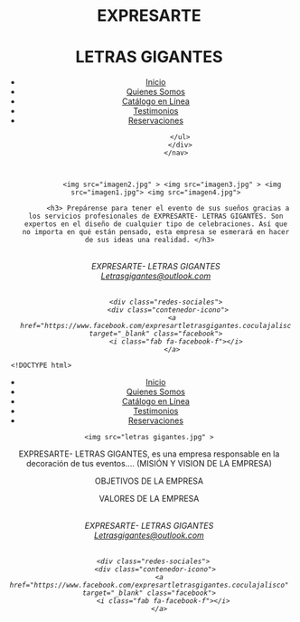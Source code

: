 <!DOCTYPE html>
<html>
   <head>
       <title> Expresarte Letras Gigantes- Por Daisy Naranjo </title>
       <link rel="stylesheet" href="css/index.css">
       <link href="https://cdnjs.cloudflare.com/ajax/libs/font-awesome/5.13.0/css/all.min.css" rel="stylesheet">
      </head>
      <center>
   </head>
    <body>
      <div class="encabezado">
        <h1>EXPRESARTE</h1>
        <h1>LETRAS GIGANTES</h1>
      </div>
      <div class="contenedor">
      <div class="menu">
      <nav>
        <ul>
          <li><a class="active" href="index.html">Inicio</a></li>
          <li><a href="quienes somos.html">Quienes Somos</a></li>
          <li><a href="catalogo.html">Catálogo en Línea</a></li>
          <li><a href="Testimonios.html">Testimonios</a></li>
          <li><a href="Reservaciones.html">Reservaciones</a></li>
      
                </ul>
                </div>
              </nav>
              
          
   
		    <img src="imagen2.jpg" > <img src="imagen3.jpg" > <img src="imagen1.jpg"> <img src="imagen4.jpg">
  
          <h3> Prepárense para tener el evento de sus sueños gracias a los servicios profesionales de EXPRESARTE- LETRAS GIGANTES. Son expertos en el diseño de cualquier tipo de celebraciones. Así que no importa en qué están pensado, esta empresa se esmerará en hacer de sus ideas una realidad. </h3>   
               
 <br/>
	     
 <address>
     EXPRESARTE- LETRAS GIGANTES <br/>
     <a href="mailito:Letrasgigantes@outlook.com">Letrasgigantes@outlook.com <a>
         <br/>
         <br/>

         <div class="redes-sociales">
          <div class="contenedor-icono">
            <a href="https://www.facebook.com/expresartletrasgigantes.coculajalisco" target="_blank" class="facebook">
              <i class="fab fa-facebook-f"></i>
            </a>
 </address>
</center>
</body>
</html>

	 <!DOCTYPE html>
<html>
<head>
  <div class="contenedor">
    <meta charset="UTF-8">
    <meta http-equiv="X-UA-Compatible" content="IE=edge">
    <meta name="viewport" content="width=device-width, initial-scale=1.0">
    <title>Historia</title>
    <link rel="stylesheet" href="css/quienes somos.css">
</head>
<body>
  <center>
  <div class="menu">
    <nav>
    <ul>
      <li><a class="active" href="index.html">Inicio</a></li>
          <li><a href="quienes somos.html">Quienes Somos</a></li>
          <li><a href="catalogo.html">Catálogo en Línea</a></li>
          <li><a href="Testimonios.html">Testimonios</a></li>
          <li><a href="Reservaciones.html">Reservaciones</a></li>
            </ul>
            </div>
          </nav>
 
    
    
    <img src="letras gigantes.jpg" >
  <p>
    EXPRESARTE- LETRAS GIGANTES, es una empresa responsable en la decoración de tus eventos.... (MISIÓN Y VISION DE LA EMPRESA)
  </p>


   <p>
    OBJETIVOS DE LA EMPRESA

  </p>

  
  <p>
    VALORES DE LA EMPRESA

  </p>

  

 

<br/>
<address>
  EXPRESARTE- LETRAS GIGANTES <br/>
  <a href="mailito:Letrasgigantes@outlook.com">Letrasgigantes@outlook.com <a>
      <br/>
      <br/>

      <div class="redes-sociales">
       <div class="contenedor-icono">
         <a href="https://www.facebook.com/expresartletrasgigantes.coculajalisco" target="_blank" class="facebook">
           <i class="fab fa-facebook-f"></i>
         </a>
</address>
</center>
</body>
</html>
